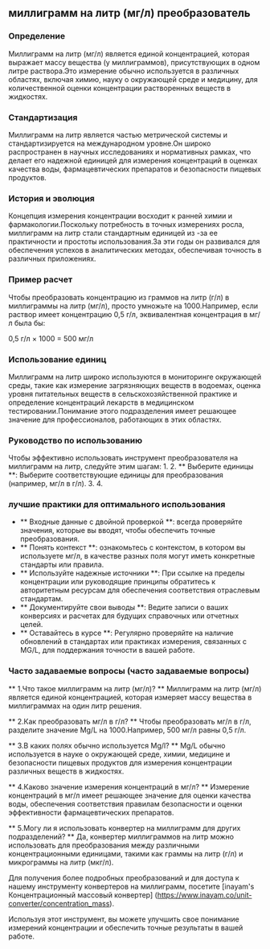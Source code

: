 ## миллиграмм на литр (мг/л) преобразователь

### Определение
Миллиграмм на литр (мг/л) является единой концентрацией, которая выражает массу вещества (у миллиграммов), присутствующих в одном литре раствора.Это измерение обычно используется в различных областях, включая химию, науку о окружающей среде и медицину, для количественной оценки концентрации растворенных веществ в жидкостях.

### Стандартизация
Миллиграмм на литр является частью метрической системы и стандартизируется на международном уровне.Он широко распространен в научных исследованиях и нормативных рамках, что делает его надежной единицей для измерения концентраций в оценках качества воды, фармацевтических препаратов и безопасности пищевых продуктов.

### История и эволюция
Концепция измерения концентрации восходит к ранней химии и фармакологии.Поскольку потребность в точных измерениях росла, миллиграмм на литр стали стандартным единицей из -за ее практичности и простоты использования.За эти годы он развивался для обеспечения успехов в аналитических методах, обеспечивая точность в различных приложениях.

### Пример расчет
Чтобы преобразовать концентрацию из граммов на литр (г/л) в миллиграммы на литр (мг/л), просто умножьте на 1000.Например, если раствор имеет концентрацию 0,5 г/л, эквивалентная концентрация в мг/л была бы:

0,5 г/л × 1000 = 500 мг/л

### Использование единиц
Миллиграмм на литр широко используются в мониторинге окружающей среды, такие как измерение загрязняющих веществ в водоемах, оценка уровня питательных веществ в сельскохозяйственной практике и определение концентраций лекарств в медицинском тестировании.Понимание этого подразделения имеет решающее значение для профессионалов, работающих в этих областях.

### Руководство по использованию
Чтобы эффективно использовать инструмент преобразователя на миллиграмм на литр, следуйте этим шагам:
1.
2. ** Выберите единицы **: Выберите соответствующие единицы для преобразования (например, мг/л в г/л).
3.
4.

### лучшие практики для оптимального использования
- ** Входные данные с двойной проверкой **: всегда проверяйте значения, которые вы вводят, чтобы обеспечить точные преобразования.
- ** Понять контекст **: ознакомьтесь с контекстом, в котором вы используете мг/л, в качестве разных поля могут иметь конкретные стандарты или правила.
- ** Используйте надежные источники **: При ссылке на пределы концентрации или руководящие принципы обратитесь к авторитетным ресурсам для обеспечения соответствия отраслевым стандартам.
- ** Документируйте свои выводы **: Ведите записи о ваших конверсиях и расчетах для будущих справочных или отчетных целей.
- ** Оставайтесь в курсе **: Регулярно проверяйте на наличие обновлений в стандартах или практиках измерения, связанных с MG/L, для поддержания точности в вашей работе.

### Часто задаваемые вопросы (часто задаваемые вопросы)

** 1.Что такое миллиграмм на литр (мг/л)? **
Миллиграмм на литр (мг/л) является единой концентрацией, которая измеряет массу вещества в миллиграммах на один литр решения.

** 2.Как преобразовать мг/л в г/л? **
Чтобы преобразовать мг/л в г/л, разделите значение Mg/L на 1000.Например, 500 мг/л равны 0,5 г/л.

** 3.В каких полях обычно используется Mg/l? **
Mg/L обычно используется в науке о окружающей среде, химии, медицине и безопасности пищевых продуктов для измерения концентрации различных веществ в жидкостях.

** 4.Каково значение измерения концентраций в мг/л? **
Измерение концентраций в мг/л имеет решающее значение для оценки качества воды, обеспечения соответствия правилам безопасности и оценки эффективности фармацевтических препаратов.

** 5.Могу ли я использовать конвертер на миллиграмм для других подразделений? **
Да, конвертер миллиграммов на литр можно использовать для преобразования между различными концентрационными единицами, такими как граммы на литр (г/л) и микрограммы на литр (мкг/л).

Для получения более подробных преобразований и для доступа к нашему инструменту конвертеров на миллиграмм, посетите [inayam's Концентрационный массовый конвертер] (https://www.inayam.co/unit-converter/concentration_mass).

Используя этот инструмент, вы можете улучшить свое понимание измерений концентрации и обеспечить точные результаты в вашей работе.
